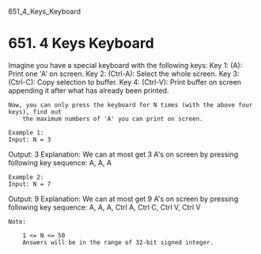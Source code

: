 651_4_Keys_Keyboard
# 651. 4 Keys Keyboard

Imagine you have a special keyboard with the following keys: 
    Key 1: (A): Print one 'A' on screen.
    Key 2: (Ctrl-A): Select the whole screen.
    Key 3: (Ctrl-C): Copy selection to buffer.
    Key 4: (Ctrl-V): Print buffer on screen appending it after what has already been
        printed. 

    Now, you can only press the keyboard for N times (with the above four keys), find out
        the maximum numbers of 'A' you can print on screen.

    Example 1:
    Input: N = 3
Output: 3
Explanation:
We can at most get 3 A's on screen by pressing following key sequence:
A, A, A

    

    Example 2:
    Input: N = 7
Output: 9
Explanation:
We can at most get 9 A's on screen by pressing following key sequence:
A, A, A, Ctrl A, Ctrl C, Ctrl V, Ctrl V

    

    Note:
    
        1 <= N <= 50
        Answers will be in the range of 32-bit signed integer.